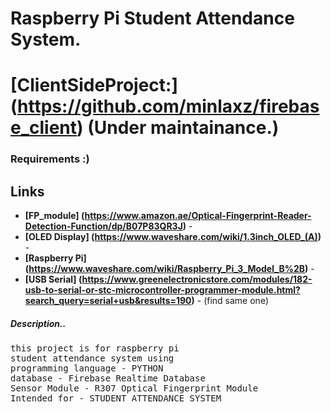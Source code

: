 # Raspberry Pi Student Attendance System.
# __[ClientSideProject:] (https://github.com/minlaxz/firebase_client)__ (Under maintainance.)
### __Requirements :)__

## Links
- __[FP_module] (https://www.amazon.ae/Optical-Fingerprint-Reader-Detection-Function/dp/B07P83QR3J)__ -
- __[OLED Display] (https://www.waveshare.com/wiki/1.3inch_OLED_(A))__ -
- __[Raspberry Pi] (https://www.waveshare.com/wiki/Raspberry_Pi_3_Model_B%2B)__ -
- __[USB Serial] (https://www.greenelectronicstore.com/modules/182-usb-to-serial-or-stc-microcontroller-programmer-module.html?search_query=serial+usb&results=190)__ - (find same one)

<h5>Description..</h5>
<pre>
this project is for raspberry pi
student attendance system using 
programming language - PYTHON
database - Firebase Realtime Database
Sensor Module - R307 Optical Fingerprint Module
Intended for - STUDENT ATTENDANCE SYSTEM
<pre>
